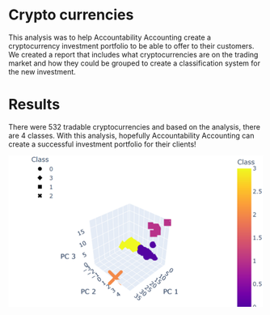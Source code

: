 # Crypto currencies

This analysis was to help Accountability Accounting create a cryptocurrency investment portfolio to be able to offer to their customers.  We created a report that includes what cryptocurrencies are on the trading market and how they could be grouped to create a classification system for the new investment.  

# Results

There were 532 tradable cryptocurrencies and based on the analysis, there are 4 classes. With this analysis, hopefully Accountability Accounting can create a successful investment portfolio for their clients!

![](/3D.png) 

